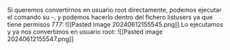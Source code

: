 Si queremos convertirnos en usuario root directamente, podemos ejecutar el comando su -, y podemos hacerlo dentro del fichero listusers ya que tiene permisos 777:
![[Pasted image 20240612155545.png]]
Lo ejecutamos y ya nos convertimos en usuario root:
![[Pasted image 20240612155547.png]]
